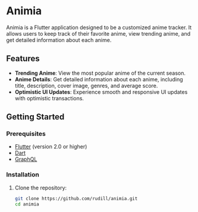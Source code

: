 # Animia

Animia is a Flutter application designed to be a customized anime tracker. It allows users to keep track of their favorite anime, view trending anime, and get detailed information about each anime.

## Features

- **Trending Anime**: View the most popular anime of the current season.
- **Anime Details**: Get detailed information about each anime, including title, description, cover image, genres, and average score.
- **Optimistic UI Updates**: Experience smooth and responsive UI updates with optimistic transactions.

## Getting Started

### Prerequisites

- [Flutter](https://flutter.dev/docs/get-started/install) (version 2.0 or higher)
- [Dart](https://dart.dev/get-dart)
- [GraphQL](https://graphql.org/)

### Installation

1. Clone the repository:
   ```sh
   git clone https://github.com/rudill/animia.git
   cd animia